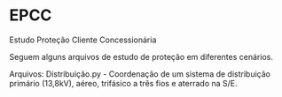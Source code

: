 # EPCC
Estudo Proteção Cliente Concessionária

Seguem alguns arquivos de estudo de proteção em diferentes cenários.

Arquivos:
Distribuição.py - Coordenação de um sistema de distribuição primário (13,8kV), aéreo, trifásico a três fios e aterrado na S/E. 
